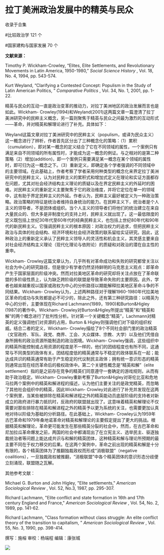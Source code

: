 # 拉丁美洲政治发展中的精英与民众


收录于合集

#比较政治学 121 个

#国家建构与国家发展 70 个

**文献来源：**

Timothy P. Wickham-Crowley, “Elites, Elite Settlements, and Revolutionary
Movements in Latin America, 1950-1980,” _Social Science History_ , Vol. 18,
No. 4, 1994, pp. 543-574.

  

Kurt Weyland, “Clarifying a Contested Concept: Populism in the Study of Latin
American Politics, ” _Comparative Politics_ , Vol. 34, No. 1, 2001, pp. 1-22.

  

  

精英与民众的互动一直是政治变革的推动力，对拉丁美洲地区的政治发展而言也是如此。Wickham-
Crowley(1994)和Weyland(2001)这两篇文章一篇澄清了拉丁美洲研究中的民粹主义概念，另一篇则聚焦于精英与民众之间最为激烈的互动形式——革命，并对精英和解理论进行了补充。具体如下：

  

Weyland这篇文章对拉丁美洲研究中的民粹主义（populism，或译为民众主义）这一概念进行了辨析，作者首先区分出了三种概念化的策略：（1）累积（cumulation），即对某一概念的定义结合了它在不同领域的属性，一个案例只有满足来自不同领域的所有属性时，才能成为这一概念的例证。与之相对的是第二种策略（2）增加(addition)，即一个案例只需要满足某一概念在某个领域的属性时，即可归为这一概念之下。（3）重新定义，即确定各个学者强调的不同领域中的主要领域。在此基础上，作者考察了学者采用何种类型的概念化来界定拉丁美洲研究中的民粹主义，认为对民粹主义的累积式和增加式定义在理论和实证方面都存在问题，尤其对社会经济结构主义理论的质疑以及在界定民粹主义的外延时的困难。对民粹主义的重新定义主要聚焦于它的政治维度，并将它定位在单一的领域中，这有助于界定民粹主义的外延。作者认为，民粹主义最好被定义为一种政治策略。政治策略的特征是统治者维持自身统治的能力。在民粹主义下，统治者是个人主义的领导者，不是团体或组织。当个人主义的领导者们将他们的统治建立在来自大量民众的、但大多是非制度化的支持上时，民粹主义就出现了。这一最低限度的定义既包括上世纪30年代至60年代的经典民粹主义，也包括上世纪80年代和90年代的新民粹主义。它强调民粹主义的根本原因：对政治权力的追求，但把民粹主义政治与具体的社会结构、经济环境和社会经济政策的联系留给实证研究。因此，这种政治上的重新定义承认了民粹主义领导人的灵活性和机会主义，其灵感主要来自对社会经济结构主义理论（现代化理论与依附论）的质疑和对政治的潜在自主性的重申。

  

Wickham-
Crowley这篇文章认为，几乎所有对革命成功和失败的研究都曾关注以社会为中心的研究路径，但是很少有学者仍然坚持鲜明的马克思主义观点：即革命产生于国家层面的阶级冲突。然而对拉美地区革命的研究却将关注点放在了革命联盟的多阶级性质上，认为缺乏跨阶级的联盟是导致革命失败的主要原因。此外，学者也越来越重视以国家或政权为中心的分析路径以期能解释拉美地区革命斗争的不同结果。Wickham-
Crowley认为，上述两种路径对于理解1960-1980年代拉美地区革命的成功与失败都是必不可少的，除此之外，还有第三种研究路径：以精英为中心的分析，主要体现在Richard
Lachmann(1989，1990)和B﻿urton&Higley (1987)的著作中。Wickham-
Crowley对B﻿urton&Higley所提出“精英”和“精英和解“的两个概念进行了批判性分析。针对第一个关键概念“精英”，Lachmann对精英的定义强调他们对资源的占用，B﻿urton
& Higley则强调他们对下级的组织权威。结合二者的定义，Wickham-
Crowley描绘了8个不同社会部门里的政治精英（文官政府、军队、政党、商界、工会、大众媒体、宗教、大学）以及他们凭借自身所拥有的政治资源所能制造的政治困境。Wickham-
Crowley强调，这些组织中的精英所能控制或占用资源的程度是不一样的，他们的团结程度也有所不同，这通常与不同类型的政体有关。团结程度低的精英通常与不稳定的政体联系在一起；能达成共识的精英通常有助于产生稳定的代议制民主政体；拥有统一意识形态的精英则通常出现在经历革命后的极权政体中。第二个关键性概念是“精英和解”（elite
settlement）指的是之前存在竞争的精英们同意遵守一套确定的游戏规则，从而有助于政治稳定。Wickham-
Crowley重新考察了B﻿urton&Higley对哥伦比亚和危地马拉两个案例中的精英和解进程的描述，认为他们主要关注的是政党精英，而忽略了其他社会组织中的精英，因此Wickham-
Crowley对此进行了补充并发现在这两个案例里，当某些被排除在精英和解进程之外的精英能动员底层阶级的支持者对新成立的政府进行暴力抵抗时，反政府的联盟就出现了。这意味着精英和解理论不仅需要对那些排除在精英和解进程之外的精英予以更为系统的关注，也需要更加认真地对待以阶级为基础的分析路径。在此基础上，Wickham-
Crowley认为1959年古巴革命和1979年桑地诺革命对精英和解理论的主要假定提出了更大的挑战。根据精英和解理论，革命更可能发生在那些精英分裂的社会中，然而，在古巴革命和尼加拉瓜革命爆发之前，两国的社会中都涌现出了在立宪主义、选举民主、驱逐独裁统治者等问题上能达成共识与和解的精英团体，这种精英和解与理论所预期的最主要不同在于权力移交的后果。在这两个案例中，革命之前出现的精英和解是十分有限的，各个精英团体为了推翻独裁政权而形成“消极联盟”（negative
coalitions），一旦独裁政权被推翻，“消极联盟”中各个精英团体的意识形态分歧便立刻涌现，联盟随之瓦解。

  

其他参考文献：

Michael G. Burton and John Higley, "Elite settlements," _American Sociological
Review_ , Vol. 52, No.3, 1987, pp. 295-307.  

  

Richard Lachmann, "Elite conflict and state formation in 16th and 17th century
England and France," _American Sociological Review_ , Vol. 54, No. 2, 1989,
pp. 141-62.

  

Richard Lachmann, "Class formation without class struggle: An elite conflict
theory of the transition to capitalism, " _American Sociological Review_ ,
Vol. 55, No. 3, 1990, pp. 398-414.

  

撰写：施榕 审校：杨端程 编辑：康张城

  

![](/images/164/2.jpeg)

  

